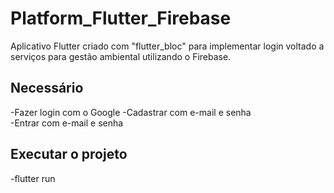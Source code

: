 # Platform_Flutter_Firebase
Aplicativo Flutter criado com "flutter_bloc" para implementar login voltado a serviços para gestão ambiental utilizando o Firebase.

## Necessário

-Fazer login com o Google 
-Cadastrar com e-mail e senha <br />
-Entrar com e-mail e senha<br />

## Executar o projeto
-flutter run
